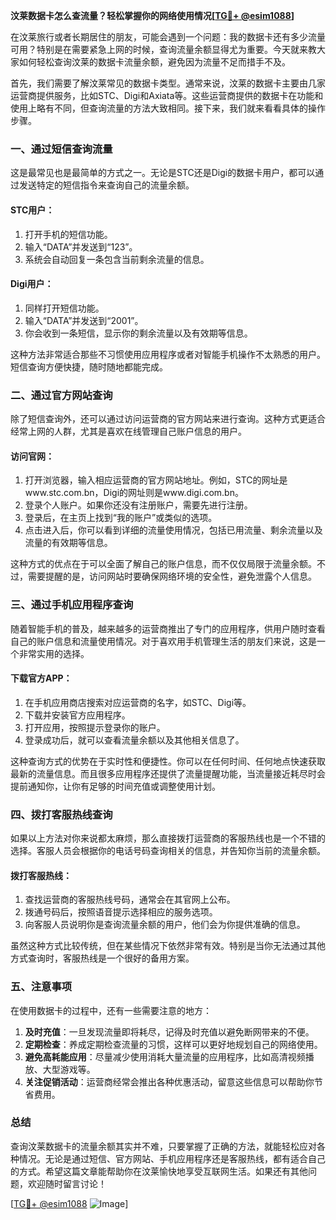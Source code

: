 **汶莱数据卡怎么查流量？轻松掌握你的网络使用情况[[TG💪+ @esim1088](https://t.me/s/esim1088)]**

在汶莱旅行或者长期居住的朋友，可能会遇到一个问题：我的数据卡还有多少流量可用？特别是在需要紧急上网的时候，查询流量余额显得尤为重要。今天就来教大家如何轻松查询汶莱的数据卡流量余额，避免因为流量不足而措手不及。

首先，我们需要了解汶莱常见的数据卡类型。通常来说，汶莱的数据卡主要由几家运营商提供服务，比如STC、Digi和Axiata等。这些运营商提供的数据卡在功能和使用上略有不同，但查询流量的方法大致相同。接下来，我们就来看看具体的操作步骤。

### 一、通过短信查询流量

这是最常见也是最简单的方式之一。无论是STC还是Digi的数据卡用户，都可以通过发送特定的短信指令来查询自己的流量余额。

#### STC用户：
1. 打开手机的短信功能。
2. 输入“DATA”并发送到“123”。
3. 系统会自动回复一条包含当前剩余流量的信息。

#### Digi用户：
1. 同样打开短信功能。
2. 输入“DATA”并发送到“2001”。
3. 你会收到一条短信，显示你的剩余流量以及有效期等信息。

这种方法非常适合那些不习惯使用应用程序或者对智能手机操作不太熟悉的用户。短信查询方便快捷，随时随地都能完成。

### 二、通过官方网站查询

除了短信查询外，还可以通过访问运营商的官方网站来进行查询。这种方式更适合经常上网的人群，尤其是喜欢在线管理自己账户信息的用户。

#### 访问官网：
1. 打开浏览器，输入相应运营商的官方网站地址。例如，STC的网址是www.stc.com.bn，Digi的网址则是www.digi.com.bn。
2. 登录个人账户。如果你还没有注册账户，需要先进行注册。
3. 登录后，在主页上找到“我的账户”或类似的选项。
4. 点击进入后，你可以看到详细的流量使用情况，包括已用流量、剩余流量以及流量的有效期等信息。

这种方式的优点在于可以全面了解自己的账户信息，而不仅仅局限于流量余额。不过，需要提醒的是，访问网站时要确保网络环境的安全性，避免泄露个人信息。

### 三、通过手机应用程序查询

随着智能手机的普及，越来越多的运营商推出了专门的应用程序，供用户随时查看自己的账户信息和流量使用情况。对于喜欢用手机管理生活的朋友们来说，这是一个非常实用的选择。

#### 下载官方APP：
1. 在手机应用商店搜索对应运营商的名字，如STC、Digi等。
2. 下载并安装官方应用程序。
3. 打开应用，按照提示登录你的账户。
4. 登录成功后，就可以查看流量余额以及其他相关信息了。

这种查询方式的优势在于实时性和便捷性。你可以在任何时间、任何地点快速获取最新的流量信息。而且很多应用程序还提供了流量提醒功能，当流量接近耗尽时会提前通知你，让你有足够的时间充值或调整使用计划。

### 四、拨打客服热线查询

如果以上方法对你来说都太麻烦，那么直接拨打运营商的客服热线也是一个不错的选择。客服人员会根据你的电话号码查询相关的信息，并告知你当前的流量余额。

#### 拨打客服热线：
1. 查找运营商的客服热线号码，通常会在其官网上公布。
2. 拨通号码后，按照语音提示选择相应的服务选项。
3. 向客服人员说明你是查询流量余额的用户，他们会为你提供准确的信息。

虽然这种方式比较传统，但在某些情况下依然非常有效。特别是当你无法通过其他方式查询时，客服热线是一个很好的备用方案。

### 五、注意事项

在使用数据卡的过程中，还有一些需要注意的地方：

1. **及时充值**：一旦发现流量即将耗尽，记得及时充值以避免断网带来的不便。
2. **定期检查**：养成定期检查流量的习惯，这样可以更好地规划自己的网络使用。
3. **避免高耗能应用**：尽量减少使用消耗大量流量的应用程序，比如高清视频播放、大型游戏等。
4. **关注促销活动**：运营商经常会推出各种优惠活动，留意这些信息可以帮助你节省费用。

### 总结

查询汶莱数据卡的流量余额其实并不难，只要掌握了正确的方法，就能轻松应对各种情况。无论是通过短信、官方网站、手机应用程序还是客服热线，都有适合自己的方式。希望这篇文章能帮助你在汶莱愉快地享受互联网生活。如果还有其他问题，欢迎随时留言讨论！

[[TG💪+ @esim1088](https://t.me/s/esim1088) ![Image](https://i.postimg.cc/4NQfJmqS/Snipaste-2025-05-13-00-14-12.png)]